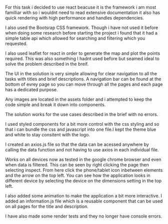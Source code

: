 For this task i decided to use react beacuse it is the framework i am most familliar with so i wouldnt need to read extensive documentation it also has quick rendering with high performance and handles dependencies.

 I also used the Bootsrap CSS framework. Though i have not used it before when doing some research before starting the project i found that it had a simple table api which allowed for searching and filtering which you requested.
 
  I also used leaflet for react in order to generate the map and plot the points required. This was also something I hadnt used before but seamed ideal to solve the problem described in the breif. 
  
  The UI in the solution is very simple allowing for clear navigation to all the tasks with titles and brief descriptions. A navigation bar can be found at the bottom of evrey page so you can move through all the pages and each page has a dedicated purpose. 
  
  Any images are located in the assets folder and i attempted to keep the code simple and break it down into components. 
  
  The solution works for the use cases described in the brief with no errors. 
  
  I used styled components for a bit more control with the css styling and so that i can bundle the css and javascript into one file.I kept the theme blue and white to stay consitent with the logo. 
  
  I created an axios.js file so that the data can be acessed anywhere by calling the data function and not having to use axios in each individual file. 
  
  Works on all devices now as tested in the google chrome browser and even when data is filtered. This can be seen by right clicking the page then selecting inspect. From here click the phone/tablet icon inbetween elements and the arrow on the top left. You can see how the application looks in different device by selecting the device on the dimensions setting in the top left. 
  
  I also added some animation to make the application a bit more interactive. I added an information.js file which is a reusable component that can be used on all pages for the title and description.
  
   I have also made some render tests and they no longer have console errors.